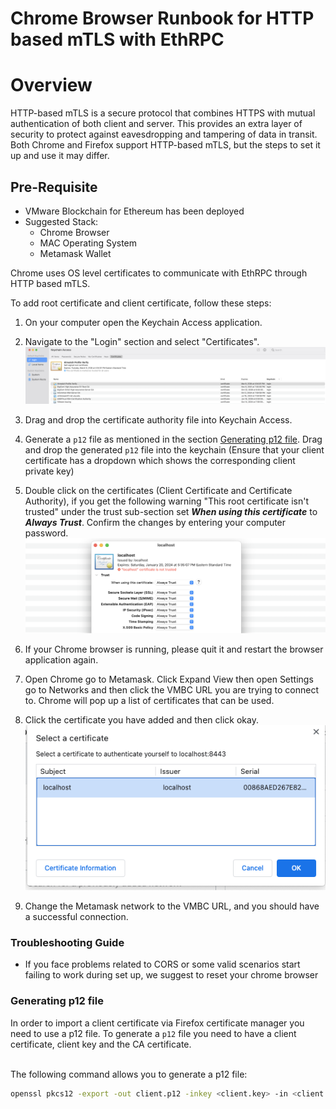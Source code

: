 #  Chrome Browser Runbook for HTTP based mTLS with EthRPC

# Overview

HTTP-based mTLS is a secure protocol that combines HTTPS with mutual authentication of both client and server. This provides an extra layer of security to protect against eavesdropping and tampering of data in transit. Both Chrome and Firefox support HTTP-based mTLS, but the steps to set it up and use it may differ.

## Pre-Requisite

- VMware Blockchain for Ethereum has been deployed
- Suggested Stack:
  - Chrome Browser
  - MAC Operating System
  - Metamask Wallet

Chrome uses OS level certificates to communicate with EthRPC through HTTP based mTLS.

To add root certificate and client certificate, follow these steps:

1. On your computer open the Keychain Access application.
2. Navigate to the "Login" section and select "Certificates".
<br> ![Keychain](assets/Keychain.png)

3. Drag and drop the certificate authority file into Keychain Access.
4. Generate a `p12` file as mentioned in the section [Generating p12 file](#generating-p12-file). Drag and drop the generated `p12` file into the keychain (Ensure that your client certificate has a dropdown which shows the corresponding client private key)
5. Double click on the certificates (Client Certificate and Certificate Authority), if you get the following warning "This root certificate isn't trusted" under the trust sub-section set ***When using this certificate*** to ***Always Trust***. Confirm the changes by entering your computer password.
<br> ![Certificate](assets/Keychain_certificate.png)
6. If your Chrome browser is running, please quit it and restart the browser application again.
5. Open Chrome go to Metamask. Click Expand View then open Settings go to Networks and then click the VMBC URL you are trying to connect to. Chrome will pop up a list of certificates that can be used.
6. Click the certificate you have added and then click okay.
<br> ![Chrome](assets/Chrome_select_certificate.png)

7. Change the Metamask network to the VMBC URL, and you should have a successful connection.

### Troubleshooting Guide
- If you face problems related to CORS or some valid scenarios start failing to work during set up, we suggest to reset your chrome browser
   
### Generating p12 file

In order to import a client certificate via Firefox certificate manager you need to use a p12 file. To generate a `p12` file you need to have a client certificate, client key and the CA certificate. 

<br>The following command allows you to generate a p12 file:

```sh
openssl pkcs12 -export -out client.p12 -inkey <client.key> -in <client.crt> -certfile <ca.crt>
```
